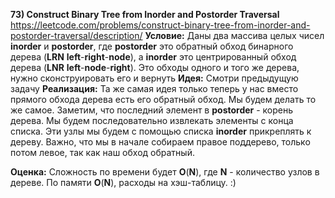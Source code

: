 **73) Construct Binary Tree from Inorder and Postorder Traversal**
https://leetcode.com/problems/construct-binary-tree-from-inorder-and-postorder-traversal/description/
**Условие:**
Даны два массива целых чисел **inorder** и **postorder**, где **postorder** это обратный обход бинарного дерева (**LRN** **left**-**right**-**node**), а **inorder** это центрированный обход дерева (**LNR** **left**-**node**-**right**). Это обходы одного и того же дерева, нужно сконструировать его и вернуть
**Идея:**
Смотри предыдущую задачу
**Реализация:**
    Та же самая идея только теперь у нас вместо прямого обхода дерева есть его обратный обход. Мы будем делать то же самое. Заметим, что последний элемент в **postorder** - корень дерева. Мы будем последовательно извлекать элементы с конца списка. Эти узлы мы будем с помощью списка **inorder** прикреплять к дереву. Важно, что мы в начале собираем правое поддерево, только потом левое, так как наш обход обратный.

**Оценка:**
    Сложность по времени будет **O**(**N**), где **N** - количество узлов в дереве. По памяти **O**(**N**), расходы на хэш-таблицу. :)
